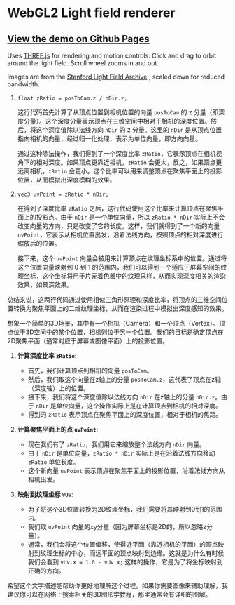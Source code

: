 # WebGL2 Light field renderer

## [View the demo on Github Pages](https://hypothete.github.io/lightfield-webgl2/)

Uses [THREE.js](https://threejs.org/) for rendering and motion controls. Click and drag to orbit around the light field. Scroll wheel zooms in and out.

Images are from the [Stanford Light Field Archive](http://lightfield.stanford.edu/lfs.html) , scaled down for reduced bandwidth.


1. `float zRatio = posToCam.z / nDir.z;`
   
   这行代码首先计算了从顶点位置到相机位置的向量 `posToCam` 的 z 分量（即深度分量）。这个深度分量表示顶点在三维空间中相对于相机的深度位置。然后，将这个深度值除以法线方向 `nDir` 的 z 分量。这里的 `nDir` 是从顶点位置指向相机的向量，经过归一化处理，表示为单位向量，即方向向量。

   通过这种除法操作，我们得到了一个深度比率 `zRatio`，它表示顶点在相机视角下的相对深度。如果顶点更靠近相机，`zRatio` 会更大，反之，如果顶点更远离相机，`zRatio` 会更小。这个比率可以用来调整顶点在聚焦平面上的投影位置，从而模拟出深度模糊的效果。

2. `vec3 uvPoint = zRatio * nDir;`

   在得到了深度比率 `zRatio` 之后，这行代码使用这个比率来计算顶点在聚焦平面上的投影点。由于 `nDir` 是一个单位向量，所以 `zRatio * nDir` 实际上不会改变向量的方向，只是改变了它的长度。这样，我们就得到了一个新的向量 `uvPoint`，它表示从相机位置出发，沿着法线方向，按照顶点的相对深度进行缩放后的位置。

   接下来，这个 `uvPoint` 向量会被用来计算顶点在纹理坐标系中的位置。通过将这个位置向量映射到 0 到 1 的范围内，我们可以得到一个适应于屏幕空间的纹理坐标，这个坐标将用于片元着色器中的纹理采样，从而实现深度相关的渲染效果，如景深效果。

总结来说，这两行代码通过使用相似三角形原理和深度比率，将顶点的三维空间位置转换为聚焦平面上的二维纹理坐标，从而在渲染过程中模拟出深度感知的效果。


想象一个简单的3D场景，其中有一个相机（Camera）和一个顶点（Vertex）。顶点位于3D空间中的某个位置，相机则位于另一个位置。我们的目标是确定顶点在2D聚焦平面（通常对应于屏幕或图像平面）上的投影位置。

1. **计算深度比率 `zRatio`**:
   - 首先，我们计算顶点到相机的向量 `posToCam`。
   - 然后，我们取这个向量在z轴上的分量 `posToCam.z`，这代表了顶点在z轴（深度轴）上的位置。
   - 接下来，我们将这个深度值除以法线方向 `nDir` 在z轴上的分量 `nDir.z`。由于 `nDir` 是单位向量，这个操作实际上是在计算顶点到相机的相对深度。
   - 得到的 `zRatio` 表示顶点在聚焦平面上的深度位置，相对于相机的焦距。

2. **计算聚焦平面上的点 `uvPoint`**:
   - 现在我们有了 `zRatio`，我们用它来缩放整个法线方向 `nDir` 向量。
   - 由于 `nDir` 是单位向量，`zRatio * nDir` 实际上是在沿着法线方向移动 `zRatio` 单位长度。
   - 这个新向量 `uvPoint` 表示顶点在聚焦平面上的投影位置，沿着法线方向从相机出发。

3. **映射到纹理坐标 `vUv`**:
   - 为了将这个3D位置转换为2D纹理坐标，我们需要将其映射到0到1的范围内。
   - 我们取 `uvPoint` 向量的xy分量（因为屏幕坐标是2D的，所以忽略z分量）。
   - 通常，我们会将这个位置偏移，使得近平面（靠近相机的平面）的顶点映射到纹理坐标的中心，而远平面的顶点映射到边缘。这就是为什么有时候我们会看到 `vUv.x = 1.0 - vUv.x;` 这样的操作，它是为了将坐标映射到正确的方向。

希望这个文字描述能帮助你更好地理解这个过程。如果你需要图像来辅助理解，我建议你可以在网络上搜索相关的3D图形学教程，那里通常会有详细的图解。